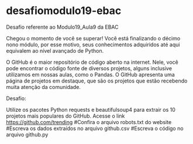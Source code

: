 # desafiomodulo19-ebac

Desafio referente ao Modulo19_Aula9 da EBAC

Chegou o momento de você se superar! Você está finalizando o décimo nono módulo, por esse motivo, seus conhecimentos adquiridos até aqui equivalem ao nível avançado de Python.

O GitHub é o maior repositório de código aberto na internet. Nele, você pode encontrar o código fonte de diversos projetos, alguns inclusive utilizamos em nossas aulas, como o Pandas. O GitHub apresenta uma página de projetos em destaque, que são os projetos que estão recebendo muita atenção da comunidade.

Desafio:

Utilize os pacotes Python requests e beautifulsoup4 para extrair os 10 projetos mais populares do GitHub. Acesse o link https://github.com/trending
#Confira o arquivo robots.txt do website
#Escreva os dados extraídos no arquivo github.csv
#Escreva o código no arquivo github.py
